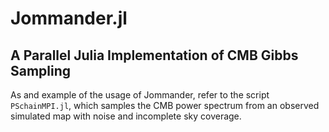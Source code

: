 # Jommander.jl
## A Parallel Julia Implementation of CMB Gibbs Sampling

As and example of the usage of Jommander, refer to the script `PSchainMPI.jl`, which samples the CMB power spectrum from an observed simulated map with noise and incomplete sky coverage.
